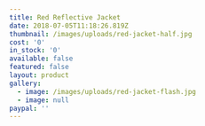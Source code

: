 ```yaml
---
title: Red Reflective Jacket
date: 2018-07-05T11:18:26.819Z
thumbnail: /images/uploads/red-jacket-half.jpg
cost: '0'
in_stock: '0'
available: false
featured: false
layout: product
gallery:
  - image: /images/uploads/red-jacket-flash.jpg
  - image: null
paypal: ''
---
```


